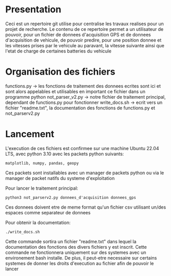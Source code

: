 # Presentation
Ceci est un repertoire git utilise pour centralise les travaux realises pour un projet de recherche. 
Le contenu de ce repertoire permet a un utilisateur de pouvoir, pour un fichier de donnees d'acquisition GPS et de donnees d'acquisition de vehicule, de pouvoir predire, pour une position donnee et les vitesses prises par le vehicule au paravant, la vitesse suivante ainsi que l'etat de charge de certaines batteries du vehicule

# Organisation des fichiers

functions.py -> les fonctions de traitement des donnees ecrites sont ici et sont alors appelables et utilisables en important ce fichier dans un programme python
not_parser_v2.py -> notre fichier de traitement principal, dependant de functions.py pour fonctionner
write_docs.sh -> ecrit vers un fichier "readme.txt", la documentation des fonctions de functions.py et not_parserv2.py

# Lancement

L'execution de ces fichiers est confirmee sur une machine Ubuntu 22.04 LTS, avec python 3.10 avec les packets python suivants:
```
matplotlib, numpy, pandas, geopy
```
Ces packets sont installables avec un manager de packets python ou via le manager de packet natifs du systeme d'exploitation

Pour lancer le traitement principal:
```
python3 not_parserv2.py donnees_d'acquisition donnees_gps
```
Ces donnees doivent etre de meme format qu'un fichier csv utilisant un/des espaces comme separateur de donnees

Pour obtenir la documentation:
```
./write_docs.sh
```
Cette commande sortira un fichier "readme.txt" dans lequel la documentation des fonctions des divers fichiers y est inscrit. Cette commande ne fonctionnera uniquement sur des systemes avec un environement bash installe. De plus, il peut-etre necessaire sur certains systemes de donner les droits d'execution au fichier afin de pouvoir le lancer

